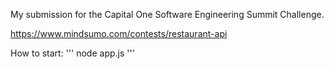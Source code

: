 My submission for the Capital One Software Engineering Summit Challenge.

https://www.mindsumo.com/contests/restaurant-api

How to start:
'''
node app.js
'''
